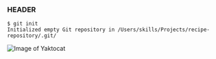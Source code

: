 ### HEADER
```
$ git init
Initialized empty Git repository in /Users/skills/Projects/recipe-repository/.git/
```
![Image of Yaktocat](https://octodex.github.com/images/yaktocat.png)
